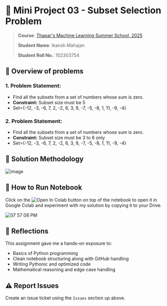 # 📝 Mini Project 03 - Subset Selection Problem
> **Course**: [Thapar's Machine Learning Summer School, 2025](https://www.thaparsummerschool.com/)
> 
> **Student Name**: Ikansh Mahajan
>
> **Student Roll No.**: 102303754

## 🔎 Overview of problems
### **1. Problem Statement:**
- Find all the subsets from a set of numbers whose sum is zero.
- **Constraint:** Subset size must be 5
- Set={-12, -3, -6, 7, 2, -2, 6, 3, 9, -7, -5, -8, 1, 11, -9, -4}

### **2. Problem Statement:**
- Find all the subsets from a set of numbers whose sum is zero.
- **Constraint:** Subset size must be 3 to 6 only
- Set={-12, -3, -6, 7, 2, -2, 6, 3, 9, -7, -5, -8, 1, 11, -9, -4}

## 🔬 Solution Methodology
![image](https://user-images.githubusercontent.com/7460892/173567150-e42f9d90-456e-4732-b30c-5820dd8bd55f.png)

## 🚀 How to Run Notebook
Click on the  <img src="https://colab.research.google.com/assets/colab-badge.svg" alt="Open In Colab">  button on top of the notebook to open it in Google Colab and experiment with my solution by copying it to your Drive.

![07 57 08 PM](https://github.com/user-attachments/assets/e65efa6e-aa6b-45a3-a5e4-c11ea84ecb99)

## 🧾 Reflections
This assignment gave me a hands-on exposure to:
- Basics of Python programming
- Clean notebook structuring along with GitHub handling
- Writing Pythonic and optimized code
- Mathematical reasoning and edge case handling

## ⚠️ Report Issues
Create an issue ticket using the `Issues` section up above.
